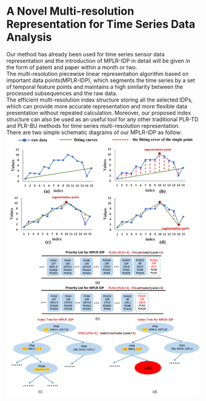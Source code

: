 A Novel Multi-resolution Representation for Time Series Data Analysis 
============================================================================
Our method has already been used for time series sensor data representation and the introduction of MPLR-IDP in detail will be given in the form of patent and paper within a month or two.<br>
The multi-resolution piecewise linear representation algorithm based on important data points(MPLR-IDP), which segments the time series by a set of temporal feature points and maintains a high similarity between the processed subsequences and the raw data.<br>
The efficient multi-resolution index structure storing all the selected IDPs, which can provide more accurate representation and more flexible data presentation without repeated calculation. Moreover, our proposed index structure can also be used as an useful tool for any other traditional PLR-TD and PLR-BU methods for time series multi-resolution representation.<br>
There are two simple schematic diagrams of our MPLR-IDP as follow:<br>
![](https://github.com/Huyp777/MPLRForSub/raw/master/Fig4.png)<br>
![](https://github.com/Huyp777/MPLRForSub/raw/master/3.png)
